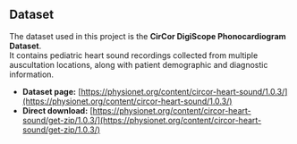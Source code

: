 ## Dataset  
The dataset used in this project is the **CirCor DigiScope Phonocardiogram Dataset**.  
It contains pediatric heart sound recordings collected from multiple auscultation locations, along with patient demographic and diagnostic information.

- **Dataset page:** [https://physionet.org/content/circor-heart-sound/1.0.3/](https://physionet.org/content/circor-heart-sound/1.0.3/)  
- **Direct download:** [https://physionet.org/content/circor-heart-sound/get-zip/1.0.3/](https://physionet.org/content/circor-heart-sound/get-zip/1.0.3/)

